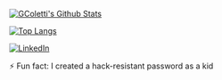 [![GColetti's Github Stats](https://github-readme-stats.vercel.app/api?username=GColetti&theme=github_dark&show_icons=true)](https://github.com/GColetti/github-readme-stats)

[![Top Langs](https://github-readme-stats.vercel.app/api/top-langs/?username=GColetti&layout=compact&theme=github_dark)](https://github.com/GColetti/github-readme-stats)

<!-- ![GColetti's Github Stats](https://github-readme-streak-stats.herokuapp.com/?user=GColetti) -->

[![LinkedIn](https://img.shields.io/badge/LinkedIn-0077B5?style=for-the-badge&logo=linkedin&logoColor=white)](https://www.linkedin.com/in/gianlucacoletti/)

⚡ Fun fact: I created a hack-resistant password as a kid
